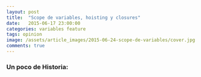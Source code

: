 ```yaml
---
layout: post
title:  "Scope de variables, hoisting y closures"
date:   2015-06-17 23:00:00
categories: variables feature
tags: opinion
image: /assets/article_images/2015-06-24-scope-de-variables/cover.jpg
comments: true
---
```


### Un poco de Historia:

